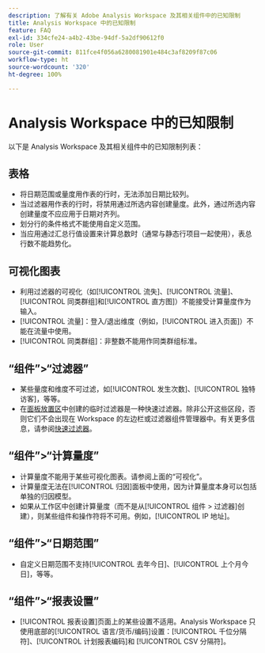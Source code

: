 ```yaml
---
description: 了解有关 Adobe Analysis Workspace 及其相关组件中的已知限制
title: Analysis Workspace 中的已知限制
feature: FAQ
exl-id: 334cfe24-a4b2-43be-94df-5a2df90612f0
role: User
source-git-commit: 811fce4f056a6280081901e484c3af8209f87c06
workflow-type: ht
source-wordcount: '320'
ht-degree: 100%

---
```


# Analysis Workspace 中的已知限制

以下是 Analysis Workspace 及其相关组件中的已知限制列表：

## 表格

* 将日期范围或量度用作表的行时，无法添加日期比较列。
* 当过滤器用作表的行时，将禁用通过所选内容创建量度。此外，通过所选内容创建量度不应应用于日期对齐列。
* 划分行的条件格式不能使用自定义范围。
* 当应用通过汇总行值设置来计算总数时（通常与静态行项目一起使用），表总行数不能趋势化。

## 可视化图表

* 利用过滤器的可视化（如[!UICONTROL 流失]、[!UICONTROL 流量]、[!UICONTROL 同类群组]和[!UICONTROL 直方图]）不能接受计算量度作为输入。
* [!UICONTROL 流量]：登入/退出维度（例如，[!UICONTROL 进入页面]）不能在流量中使用。
* [!UICONTROL 同类群组]：非整数不能用作同类群组标准。

## “组件”>“过滤器”

* 某些量度和维度不可过滤，如[!UICONTROL 发生次数]、[!UICONTROL 独特访客]，等等。
* 在[面板放置区](/help/analysis-workspace/c-panels/panels.md)中创建的临时过滤器是一种快速过滤器。除非公开这些区段，否则它们不会出现在 Workspace 的左边栏或过滤器组件管理器中。有关更多信息，请参阅[快速过滤器](/help/components/filters/quick-filters.md)。

## “组件”>“计算量度”

* 计算量度不能用于某些可视化图表。请参阅上面的“可视化”。
* 计算量度无法在[!UICONTROL 归因]面板中使用，因为计算量度本身可以包括单独的归因模型。
* 如果从工作区中创建计算量度（而不是从[!UICONTROL 组件 > 过滤器]创建），则某些组件和操作符将不可用。例如，[!UICONTROL IP 地址]。

## “组件”>“日期范围”

* 自定义日期范围不支持[!UICONTROL 去年今日]、[!UICONTROL 上个月今日]，等等。


## “组件”>“报表设置”

* [!UICONTROL 报表设置]页面上的某些设置不适用。Analysis Workspace 只使用底部的[!UICONTROL 语言/货币/编码]设置：[!UICONTROL 千位分隔符]、[!UICONTROL 计划报表编码]和 [!UICONTROL CSV 分隔符]。

